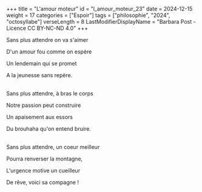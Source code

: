 +++
title = "L'amour moteur"
id = "l_amour_moteur_23"
date = 2024-12-15
weight = 17
categories = ["Espoir"]
tags = ["philosophie", "2024", "octosyllabe"]
verseLength = 8
LastModifierDisplayName = "Barbara Post - Licence CC BY-NC-ND 4.0"
+++

Sans plus attendre on va s'aimer

D'un amour fou comme on espère

Un lendemain qui se promet

A la jeunesse sans repère.

 \
Sans plus attendre, à bras le corps

Notre passion peut construire

Un apaisement aux essors

Du brouhaha qu'on entend bruire.

 \
Sans plus attendre, un coeur meilleur

Pourra renverser la montagne,

L'urgence motive un cueilleur

De rêve, voici sa compagne !
